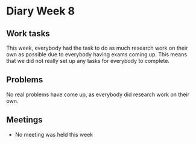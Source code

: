 # Diary Week 8

## Work tasks

This week, everybody had the task to do as much research work on their own as possible due to everybody having exams coming up. This means that we did not really set up any tasks for everybody to complete.

## Problems

No real problems have come up, as everybody did research work on their own.

## Meetings

- No meeting was held this week
